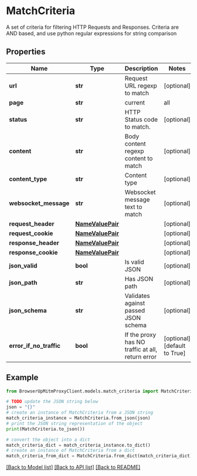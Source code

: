# MatchCriteria

A set of criteria for filtering HTTP Requests and Responses.                          Criteria are AND based, and use python regular expressions for string comparison

## Properties

Name | Type | Description | Notes
------------ | ------------- | ------------- | -------------
**url** | **str** | Request URL regexp to match | [optional] 
**page** | **str** | current|all | [optional] 
**status** | **str** | HTTP Status code to match. | [optional] 
**content** | **str** | Body content regexp content to match | [optional] 
**content_type** | **str** | Content type | [optional] 
**websocket_message** | **str** | Websocket message text to match | [optional] 
**request_header** | [**NameValuePair**](NameValuePair.md) |  | [optional] 
**request_cookie** | [**NameValuePair**](NameValuePair.md) |  | [optional] 
**response_header** | [**NameValuePair**](NameValuePair.md) |  | [optional] 
**response_cookie** | [**NameValuePair**](NameValuePair.md) |  | [optional] 
**json_valid** | **bool** | Is valid JSON | [optional] 
**json_path** | **str** | Has JSON path | [optional] 
**json_schema** | **str** | Validates against passed JSON schema | [optional] 
**error_if_no_traffic** | **bool** | If the proxy has NO traffic at all, return error | [optional] [default to True]

## Example

```python
from BrowserUpMitmProxyClient.models.match_criteria import MatchCriteria

# TODO update the JSON string below
json = "{}"
# create an instance of MatchCriteria from a JSON string
match_criteria_instance = MatchCriteria.from_json(json)
# print the JSON string representation of the object
print(MatchCriteria.to_json())

# convert the object into a dict
match_criteria_dict = match_criteria_instance.to_dict()
# create an instance of MatchCriteria from a dict
match_criteria_from_dict = MatchCriteria.from_dict(match_criteria_dict)
```
[[Back to Model list]](../README.md#documentation-for-models) [[Back to API list]](../README.md#documentation-for-api-endpoints) [[Back to README]](../README.md)


